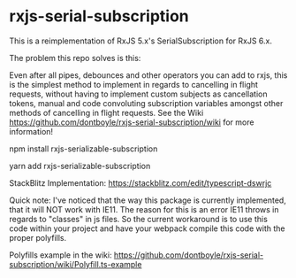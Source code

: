 # rxjs-serial-subscription

This is a reimplementation of RxJS 5.x's SerialSubscription for RxJS 6.x.

The problem this repo solves is this:

Even after all pipes, debounces and other operators you can add to rxjs, this is the simplest method to implement in regards to cancelling in flight requests, without having to implement custom subjects as cancellation tokens, manual and code convoluting subscription variables amongst other methods of cancelling in flight requests.
See the Wiki https://github.com/dontboyle/rxjs-serial-subscription/wiki for more information!

npm install rxjs-serializable-subscription

yarn add rxjs-serializable-subscription

StackBlitz Implementation: https://stackblitz.com/edit/typescript-dswrjc


Quick note: I've noticed that the way this package is currently implemented, that it will NOT work with IE11. The reason for this is an error IE11 throws in regards to "classes" in js files. So the current workaround is to use this code within your project and have your webpack compile this code with the proper polyfills.

Polyfills example in the wiki: https://github.com/dontboyle/rxjs-serial-subscription/wiki/Polyfill.ts-example

